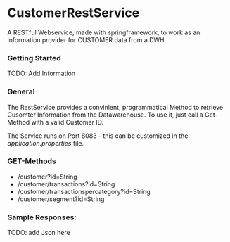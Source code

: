 # CustomerRestService
A RESTful Webservice, made with springframework, to work as an information provider for CUSTOMER data from a DWH. 

### Getting Started
TODO: Add Information

### General
The RestService provides a convinient, programmatical Method to
retrieve Cusomter Information from the Datawarehouse. To use it,
just call a Get-Method with a valid Customer ID.

The Service runs on Port 8083 - this can be customized in the <i> application.properties</i> file.

### GET-Methods
* /customer?id=String
* /customer/transactions?id=String
* /customer/transactionspercategory?id=String
* /customer/segment?id=String

### Sample Responses:

TODO: add Json here